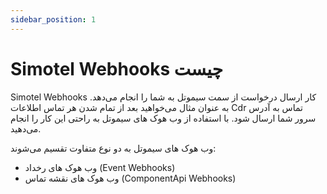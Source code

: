 ```yaml
---
sidebar_position: 1
---
```

# Simotel Webhooks چیست 
Simotel Webhooks کار ارسال درخواست از سمت سیموتل به شما را انجام می‌دهد. به عنوان مثال می‌خواهید بعد از تمام شدن هر تماس اطلاعات Cdr تماس به آدرس سرور شما ارسال شود. با استفاده از وب هوک های سیموتل به راحتی این کار را انجام می‌دهید.

وب هوک های سیموتل به دو نوع متفاوت تقسیم می‌شوند:
- وب هوک های رخداد (Event Webhooks)
- وب هوک های نقشه تماس (ComponentApi Webhooks)
